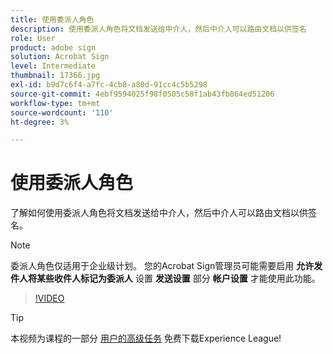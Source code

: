 ```yaml
---
title: 使用委派人角色
description: 使用委派人角色将文档发送给中介人，然后中介人可以路由文档以供签名
role: User
product: adobe sign
solution: Acrobat Sign
level: Intermediate
thumbnail: 17366.jpg
exl-id: b9d7c6f4-a7fc-4cb8-a80d-91cc4c5b5298
source-git-commit: 4ebf9594025f98f0505c58f1ab43fb864ed51206
workflow-type: tm+mt
source-wordcount: '110'
ht-degree: 3%

---
```


# 使用委派人角色

了解如何使用委派人角色将文档发送给中介人，然后中介人可以路由文档以供签名。

>[!NOTE]
>
>委派人角色仅适用于企业级计划。 您的Acrobat Sign管理员可能需要启用 **允许发件人将某些收件人标记为委派人** 设置 **发送设置** 部分 **帐户设置** 才能使用此功能。

>[!VIDEO](https://video.tv.adobe.com/v/343621?quality=12&learn=on&hidetitle=true)

>[!TIP]
>
>本视频为课程的一部分 [用户的高级任务](https://experienceleague.adobe.com/?recommended=Sign-U-1-2020.3) 免费下载Experience League!
